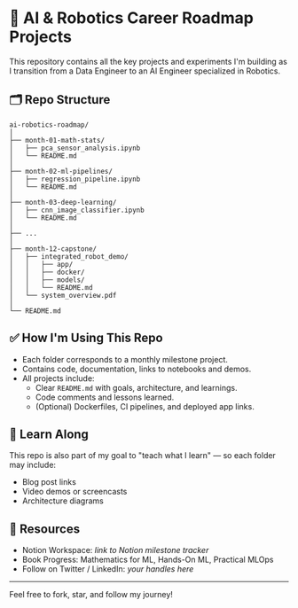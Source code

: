 # 🤖 AI & Robotics Career Roadmap Projects

This repository contains all the key projects and experiments I'm building as I transition from a Data Engineer to an AI Engineer specialized in Robotics.

## 🗂 Repo Structure

```
ai-robotics-roadmap/
│
├── month-01-math-stats/
│   ├── pca_sensor_analysis.ipynb
│   └── README.md
│
├── month-02-ml-pipelines/
│   ├── regression_pipeline.ipynb
│   └── README.md
│
├── month-03-deep-learning/
│   ├── cnn_image_classifier.ipynb
│   └── README.md
│
├── ...
│
├── month-12-capstone/
│   ├── integrated_robot_demo/
│   │   ├── app/
│   │   ├── docker/
│   │   ├── models/
│   │   └── README.md
│   └── system_overview.pdf
│
└── README.md
```

## ✅ How I'm Using This Repo

- Each folder corresponds to a monthly milestone project.
- Contains code, documentation, links to notebooks and demos.
- All projects include:
  - Clear `README.md` with goals, architecture, and learnings.
  - Code comments and lessons learned.
  - (Optional) Dockerfiles, CI pipelines, and deployed app links.

## 🧠 Learn Along

This repo is also part of my goal to "teach what I learn" — so each folder may include:
- Blog post links
- Video demos or screencasts
- Architecture diagrams

## 🔗 Resources
- Notion Workspace: *link to Notion milestone tracker*
- Book Progress: Mathematics for ML, Hands-On ML, Practical MLOps
- Follow on Twitter / LinkedIn: *your handles here*

---

Feel free to fork, star, and follow my journey!
